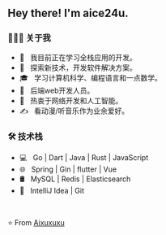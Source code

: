 <h2> Hey there! I'm aice24u. 


<h3> 👨🏻‍💻 关于我 </h3>

- 🔭 &nbsp; 我目前正在学习全栈应用的开发。
- 🤔 &nbsp; 探索新技术，开发软件解决方案。
- 🎓 &nbsp; 学习计算机科学、编程语言和一点数学。
- 💼 &nbsp; 后端web开发人员。
- 🌱 &nbsp; 热衷于网络开发和人工智能。
- ✍️ &nbsp; 看动漫/听音乐作为业余爱好。

<h3>🛠 技术栈</h3>

- 💻 &nbsp; Go | Dart | Java | Rust | JavaScript
- 🌐 &nbsp; Spring | Gin | flutter | Vue 
- 🛢 &nbsp; MySQL | Redis | Elasticsearch
- 🔧 &nbsp; IntelliJ Idea | Git

<br>


⭐️ From [Aixuxuxu](https://github.com/Aixuxuxu)
